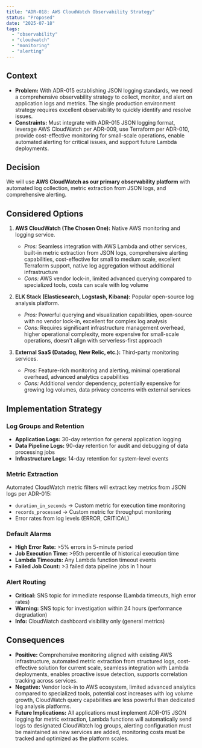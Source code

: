 ```yaml
---
title: "ADR-018: AWS CloudWatch Observability Strategy"
status: "Proposed"
date: "2025-07-18"
tags:
  - "observability"
  - "cloudwatch"
  - "monitoring"
  - "alerting"
---
```


## Context

* **Problem:** With ADR-015 establishing JSON logging standards, we need a comprehensive observability strategy to collect, monitor, and alert on application logs and metrics. The single production environment strategy requires excellent observability to quickly identify and resolve issues.
* **Constraints:** Must integrate with ADR-015 JSON logging format, leverage AWS CloudWatch per ADR-009, use Terraform per ADR-010, provide cost-effective monitoring for small-scale operations, enable automated alerting for critical issues, and support future Lambda deployments.

## Decision

We will use **AWS CloudWatch as our primary observability platform** with automated log collection, metric extraction from JSON logs, and comprehensive alerting.

## Considered Options

1. **AWS CloudWatch (The Chosen One):** Native AWS monitoring and logging service.
   * *Pros:* Seamless integration with AWS Lambda and other services, built-in metric extraction from JSON logs, comprehensive alerting capabilities, cost-effective for small to medium scale, excellent Terraform support, native log aggregation without additional infrastructure
   * *Cons:* AWS vendor lock-in, limited advanced querying compared to specialized tools, costs can scale with log volume

2. **ELK Stack (Elasticsearch, Logstash, Kibana):** Popular open-source log analysis platform.
   * *Pros:* Powerful querying and visualization capabilities, open-source with no vendor lock-in, excellent for complex log analysis
   * *Cons:* Requires significant infrastructure management overhead, higher operational complexity, more expensive for small-scale operations, doesn't align with serverless-first approach

3. **External SaaS (Datadog, New Relic, etc.):** Third-party monitoring services.
   * *Pros:* Feature-rich monitoring and alerting, minimal operational overhead, advanced analytics capabilities
   * *Cons:* Additional vendor dependency, potentially expensive for growing log volumes, data privacy concerns with external services

## Implementation Strategy

### Log Groups and Retention
- **Application Logs:** 30-day retention for general application logging
- **Data Pipeline Logs:** 90-day retention for audit and debugging of data processing jobs
- **Infrastructure Logs:** 14-day retention for system-level events

### Metric Extraction
Automated CloudWatch metric filters will extract key metrics from JSON logs per ADR-015:
- `duration_in_seconds` → Custom metric for execution time monitoring
- `records_processed` → Custom metric for throughput monitoring
- Error rates from log levels (ERROR, CRITICAL)

### Default Alarms
- **High Error Rate:** >5% errors in 5-minute period
- **Job Execution Time:** >95th percentile of historical execution time
- **Lambda Timeouts:** Any Lambda function timeout events
- **Failed Job Count:** >3 failed data pipeline jobs in 1 hour

### Alert Routing
- **Critical:** SNS topic for immediate response (Lambda timeouts, high error rates)
- **Warning:** SNS topic for investigation within 24 hours (performance degradation)
- **Info:** CloudWatch dashboard visibility only (general metrics)

## Consequences

* **Positive:** Comprehensive monitoring aligned with existing AWS infrastructure, automated metric extraction from structured logs, cost-effective solution for current scale, seamless integration with Lambda deployments, enables proactive issue detection, supports correlation tracking across services.
* **Negative:** Vendor lock-in to AWS ecosystem, limited advanced analytics compared to specialized tools, potential cost increases with log volume growth, CloudWatch query capabilities are less powerful than dedicated log analysis platforms.
* **Future Implications:** All applications must implement ADR-015 JSON logging for metric extraction, Lambda functions will automatically send logs to designated CloudWatch log groups, alerting configuration must be maintained as new services are added, monitoring costs must be tracked and optimized as the platform scales.